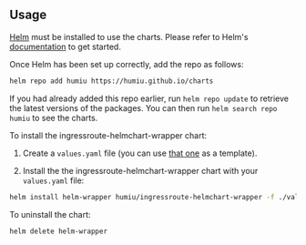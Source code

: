 ## Usage

[Helm](https://helm.sh) must be installed to use the charts. Please refer to
Helm's [documentation](https://helm.sh/docs) to get started.

Once Helm has been set up correctly, add the repo as follows:

```bash
helm repo add humiu https://humiu.github.io/charts
```

If you had already added this repo earlier, run `helm repo update` to retrieve
the latest versions of the packages. You can then run `helm search repo humiu` to see the charts.

To install the ingressroute-helmchart-wrapper chart:

1.  Create a `values.yaml` file (you can use [that one](humiu/charts/blob/main/charts/ingressroute-helmchart-wrapper/values.yaml) as a template).

2.  Install the the ingressroute-helmchart-wrapper chart with your `values.yaml` file:

```bash
helm install helm-wrapper humiu/ingressroute-helmchart-wrapper -f ./values.yaml
```

To uninstall the chart:

```bash
helm delete helm-wrapper
```
